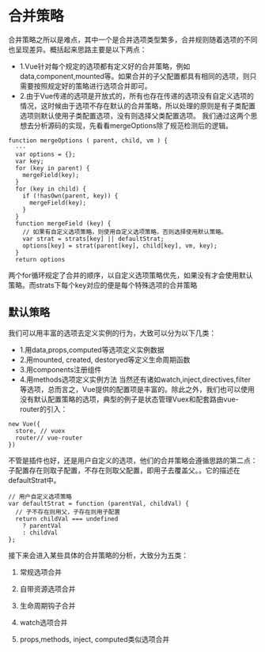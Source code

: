 # 合并策略
合并策略之所以是难点，其中一个是合并选项类型繁多，合并规则随着选项的不同也呈现差异。概括起来思路主要是以下两点：

* 1.Vue针对每个规定的选项都有定义好的合并策略，例如data,component,mounted等。如果合并的子父配置都具有相同的选项，则只需要按照规定好的策略进行选项合并即可。
* 2.由于Vue传递的选项是开放式的，所有也存在传递的选项没有自定义选项的情况，这时候由于选项不存在默认的合并策略，所以处理的原则是有子类配置选项则默认使用子类配置选项，没有则选择父类配置选项。
我们通过这两个思想去分析源码的实现，先看看mergeOptions除了规范检测后的逻辑。

```
function mergeOptions ( parent, child, vm ) {
  ···
  var options = {};
  var key;
  for (key in parent) {
    mergeField(key);
  }
  for (key in child) {
    if (!hasOwn(parent, key)) {
      mergeField(key);
    }
  }
  function mergeField (key) {
    // 如果有自定义选项策略，则使用自定义选项策略，否则选择使用默认策略。
    var strat = strats[key] || defaultStrat; 
    options[key] = strat(parent[key], child[key], vm, key);
  }
  return options
```

两个for循环规定了合并的顺序，以自定义选项策略优先，如果没有才会使用默认策略。而strats下每个key对应的便是每个特殊选项的合并策略

## 默认策略
我们可以用丰富的选项去定义实例的行为，大致可以分为以下几类：

* 1.用data,props,computed等选项定义实例数据
* 2.用mounted, created, destoryed等定义生命周期函数
* 3.用components注册组件
* 4.用methods选项定义实例方法
当然还有诸如watch,inject,directives,filter等选项，总而言之，Vue提供的配置项是丰富的。除此之外，我们也可以使用没有默认配置策略的选项，典型的例子是状态管理Vuex和配套路由vue-router的引入：

```
new Vue({
  store, // vuex
  router// vue-router
})
```

不管是插件也好，还是用户自定义的选项，他们的合并策略会遵循思路的第二点：子配置存在则取子配置，不存在则取父配置，即用子去覆盖父。。它的描述在defaultStrat中。

```
// 用户自定义选项策略
var defaultStrat = function (parentVal, childVal) {
  // 子不存在则用父，子存在则用子配置
  return childVal === undefined
    ? parentVal
    : childVal
};
```

接下来会进入某些具体的合并策略的分析，大致分为五类：

1. 常规选项合并

2. 自带资源选项合并

3. 生命周期钩子合并

4. watch选项合并

5. props,methods, inject, computed类似选项合并


